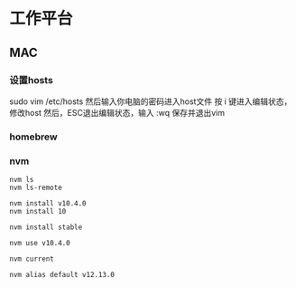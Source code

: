 # 工作平台

## MAC

### 设置hosts

sudo vim /etc/hosts 然后输入你电脑的密码进入host文件
按 i 键进入编辑状态，修改host
然后，ESC退出编辑状态，输入 :wq 保存并退出vim

### homebrew

### nvm

```
nvm ls
nvm ls-remote

nvm install v10.4.0
nvm install 10

nvm install stable

nvm use v10.4.0

nvm current

nvm alias default v12.13.0
```

